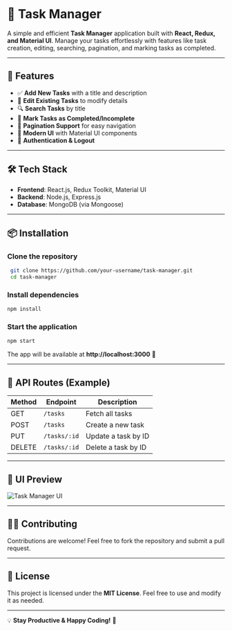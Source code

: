 # 📝 Task Manager

A simple and efficient **Task Manager** application built with **React, Redux, and Material UI**. Manage your tasks effortlessly with features like task creation, editing, searching, pagination, and marking tasks as completed.

---

## 🚀 Features

- ✅ **Add New Tasks** with a title and description
- 📝 **Edit Existing Tasks** to modify details
- 🔍 **Search Tasks** by title
- 🔄 **Mark Tasks as Completed/Incomplete**
- 📜 **Pagination Support** for easy navigation
- 🎨 **Modern UI** with Material UI components
- 🔐 **Authentication & Logout**

---

## 🛠 Tech Stack

- **Frontend**: React.js, Redux Toolkit, Material UI
- **Backend**: Node.js, Express.js
- **Database**: MongoDB (via Mongoose)

---

## 📦 Installation

### Clone the repository
```sh
 git clone https://github.com/your-username/task-manager.git
 cd task-manager
```

### Install dependencies
```sh
npm install
```

### Start the application
```sh
npm start
```

The app will be available at **http://localhost:3000** 🚀

---

## 🔧 API Routes (Example)

| Method | Endpoint          | Description                  |
|--------|------------------|------------------------------|
| GET    | `/tasks`         | Fetch all tasks              |
| POST   | `/tasks`         | Create a new task            |
| PUT    | `/tasks/:id`     | Update a task by ID          |
| DELETE | `/tasks/:id`     | Delete a task by ID          |

---

## 🎨 UI Preview

![Task Manager UI](https://via.placeholder.com/800x400?text=Task+Manager+App+Preview)

---

## 👨‍💻 Contributing

Contributions are welcome! Feel free to fork the repository and submit a pull request.

---

## 📄 License

This project is licensed under the **MIT License**. Feel free to use and modify it as needed.

---

💡 **Stay Productive & Happy Coding!** 🚀

